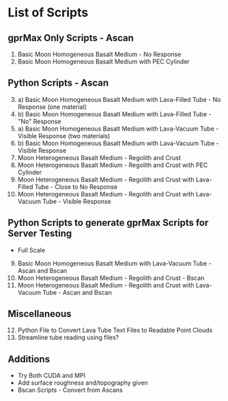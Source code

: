 List of Scripts
================

gprMax Only Scripts - Ascan
---------------------------

1. Basic Moon Homogeneous Basalt Medium - No Response
2. Basic Moon Homogeneous Basalt Medium with PEC Cylinder

Python Scripts - Ascan
----------------------

3. a) Basic Moon Homogeneous Basalt Medium with Lava-Filled Tube - No Response (one material)
3. b) Basic Moon Homogeneous Basalt Medium with Lava-Filled Tube - "No" Response
4. a) Basic Moon Homogeneous Basalt Medium with Lava-Vacuum Tube - Visible Response (two materials)
4. b) Basic Moon Homogeneous Basalt Medium with Lava-Vacuum Tube - Visible Response
5. Moon Heterogeneous Basalt Medium - Regolith and Crust
6. Moon Heterogeneous Basalt Medium - Regolith and Crust with PEC Cylinder
7. Moon Heterogeneous Basalt Medium - Regolith and Crust with Lava-Filled Tube - Close to No Response
8. Moon Heterogeneous Basalt Medium - Regolith and Crust with Lava-Vacuum Tube - Visible Response

Python Scripts to generate gprMax Scripts for Server Testing
------------------------------------------------------------

- Full Scale
9. Basic Moon Homogeneous Basalt Medium with Lava-Vacuum Tube - Ascan and Bscan
10. Moon Heterogeneous Basalt Medium - Regolith and Crust - Bscan
11. Moon Heterogeneous Basalt Medium - Regolith and Crust with Lava-Vacuum Tube - Ascan and Bscan

Miscellaneous
-------------
12. Python File to Convert Lava Tube Text Files to Readable Point Clouds
13. Streamline tube reading using files?

Additions
---------
- Try Both CUDA and MPI
- Add surface roughness and/topography given
- Bscan Scripts - Convert from Ascans
